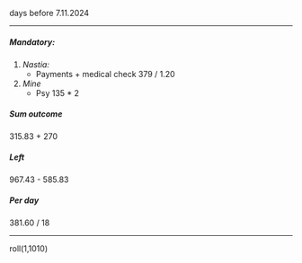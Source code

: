days before 7.11.2024
___
##### Mandatory:
1. _Nastia:_
	* Payments + medical check
		379 / 1.20 
1. _Mine_
	* Psy
		135 * 2

##### Sum outcome
315.83 + 270

##### Left
967.43 - 585.83

##### Per day
381.60 / 18
___
roll(1,1010)




